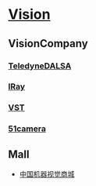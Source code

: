 # [Vision](https://github.com/liuwake/Vision)
## VisionCompany

### [TeledyneDALSA](\VisionCompany\TeledyneDALSA\README.md)
### [IRay](IRay)
### [VST](https://github.com/liuwake/Vision/tree/master/VisionCompany/VST/README.md)
### [51camera](51-camera)

## Mall
- [中国机器视觉商城](http://www.china-vision.com.cn/)

